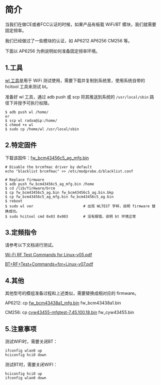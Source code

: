 ﻿---
sidebar_label: '定频指导'
sidebar_position: 13
---

# 简介  

当我们在做CE或者FCC认证的时候，如果产品有板载 WiFi/BT 模块，我们就需要固定频率。

我们已经做过了一些模块的认证，如 AP6212 AP6256 CM256 等。

下面以 AP6256 为例说明如何准备固定频率环境。

## 1.工具

[ wl 工具](https://dl.radxa.com/fix_freq_docs/wl)是用于 WiFi 测试使用，需要下载并复制到系统里，使用系统自带的 hcitool 工具来测试 bt。

准备好 wl 工具，通过 adb push 或 scp 将其推送到系统的 `/usr/local/sbin` 路径下并授予可执行权限。

```
$ adb push wl /home/
or
$ scp wl radxa@ip:/home/
$ chmod +x wl
$ sudo cp /home/wl /usr/local/sbin
```

## 2.特定固件 

下载该固件：[fw_bcm43456c5_ag_mfg.bin](https://dl.radxa.com/fix_freq_docs/ap6256/fw_bcm43456c5_ag_mfg.bin)

```
# Disable the brcmfmac driver by default
echo "blacklist brcmfmac" >> /etc/modprobe.d/blacklist.conf

# Replace firmware
$ adb push fw_bcm43456c5_ag_mfg.bin /home
$ cd /lib/firmware/brcm
$ cp fw_bcm43456c5_ag.bin fw_bcm43456c5_ag.bin.bkp
$ cp fw_bcm43456c5_ag_mfg.bin fw_bcm43456c5_ag.bin
$ reboot
$ sudo wl ver                       # 出现 WLTEST 字样，说明 firmware 替换成功。
$ sudo hcitool cmd 0x03 0x003       # 没有报错，说明 bt 环境正常
```

## 3.定频指令

请参考以下文档进行测试。

[Wi-Fi RF Test Commands for Linux-v05.pdf](https://dl.radxa.com/fix_freq_docs/Wi-Fi+RF+Test+Commands+for+Linux_BCM4339-v05.pdf)

[BT+RF+Test+Commands+for+Linux-v07.pdf](https://dl.radxa.com/fix_freq_docs/BT+RF+Test+Commands+for+Linux-v07.pdf)

## 4.其他

其他型号的模组准备过程和上述类似，需要替换成相对应的 firmware。

AP6212: cp [fw_bcm43438a1_mfg.bin](https://dl.radxa.com/fix_freq_docs/ap6212/fw_bcm43438a1_mfg.bin) fw_bcm43438a1.bin

CM256: cp [cyw43455-mfgtest-7.45.100.18.bin](https://dl.radxa.com/fix_freq_docs/cm256/cyw43455-mfgtest-7.45.100.18.bin) fw_cyw43455.bin

## 5.注意事项

测试WIFI时，需要关闭BT：

```
ifconfig wlan0 up
hciconfig hci0 down
```

测试BT时，需要关闭WIFI：

```
hciconfig hci0 up
ifconfig wlan0 down
```
